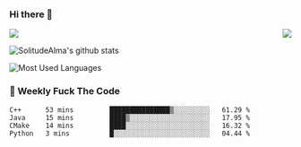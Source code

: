 ### Hi there 👋
<p>
  <a href="https://count.getloli.com/"><img src="https://count.getloli.com/get/@:solitudealma"></a>
  <img src="https://weather-icon.journeyad.repl.co/@guangzhou?v=1" align="right">
</p>



![SolitudeAlma's github stats](https://github-readme-stats.vercel.app/api?username=solitudealma&show_icons=true&theme=radical)



![Most Used Languages](https://github-readme-stats.vercel.app/api/top-langs/?username=solitudealma&layout=compact&hide_border=true&theme=dark)
<!-- ![visitors](https://visitor-badge.glitch.me/badge?page_id=solitudealma.solitudealma.id) -->


### :dart: Weekly Fuck The Code

<!--START_SECTION:waka-->
```text
C++      53 mins         ███████████████▒░░░░░░░░░   61.29 % 
Java     15 mins         ████▒░░░░░░░░░░░░░░░░░░░░   17.95 % 
CMake    14 mins         ████░░░░░░░░░░░░░░░░░░░░░   16.32 % 
Python   3 mins          █░░░░░░░░░░░░░░░░░░░░░░░░   04.44 % 
```
<!--END_SECTION:waka-->
